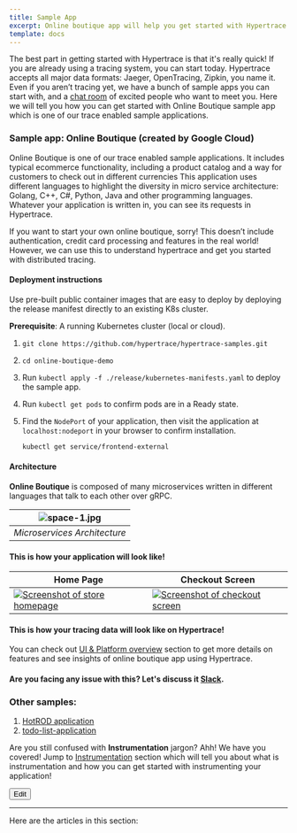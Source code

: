 ```yaml
---
title: Sample App
excerpt: Online boutique app will help you get started with Hypertrace in case you don't have applications sending trace data yet. 
template: docs
---
```


The best part in getting started with Hypertrace is that it's really quick! If you are already using a tracing system, you can start today. Hypertrace accepts all major data formats: Jaeger, OpenTracing, Zipkin, you name it. Even if you aren’t tracing yet, we have a bunch of sample apps you can start with, and a [chat room](https://hypertrace.slack.com) of excited people who want to meet you. Here we will tell you how you can get started with Online Boutique sample app which is one of our trace enabled sample applications.

### Sample app: Online Boutique (created by Google Cloud)

Online Boutique is one of our trace enabled sample applications. It includes typical ecommerce functionality, including a product catalog and a way for customers to check out in different currencies This application uses different languages to highlight the diversity in micro service architecture: Golang, C++, C#, Python, Java and other programming languages. Whatever your application is written in, you can see its requests in Hypertrace.

If you want to start your own online boutique, sorry! This doesn’t include authentication, credit card processing and features in the real world! However, we can use this to understand hypertrace and get you started with distributed tracing. 

#### Deployment instructions

Use pre-built public container images that are easy to deploy by deploying the release manifest directly to an existing K8s cluster.

**Prerequisite**: A running Kubernetes cluster (local or cloud).

1. `git clone https://github.com/hypertrace/hypertrace-samples.git`
2. `cd online-boutique-demo`
2. Run `kubectl apply -f ./release/kubernetes-manifests.yaml` to deploy the sample app.
3. Run `kubectl get pods` to confirm pods are in a Ready state.
4. Find the `NodePort` of your application, then visit the application at `localhost:nodeport` in your
   browser to confirm installation. 

   ```sh
   kubectl get service/frontend-external
   ```

#### Architecture

**Online Boutique** is composed of many microservices written in different languages that talk to each other over gRPC.

| ![space-1.jpg](https://s3.amazonaws.com/fininity.tech/DT/architecture-diagram.png) | 
|:--:| 
| *Microservices Architecture* |


#### This is how your application will look like!

| Home Page                                                                                                         | Checkout Screen                                                                                                    |
| ----------------------------------------------------------------------------------------------------------------- | ------------------------------------------------------------------------------------------------------------------ |
| [![Screenshot of store homepage](https://s3.amazonaws.com/fininity.tech/online-boutique-frontend-1-min.png)]() | [![Screenshot of checkout screen](https://s3.amazonaws.com/fininity.tech/DT/online-boutique-frontend-2.png)]() |


#### This is how your tracing data will look like on Hypertrace! 

You can check out [UI & Platform overview](https://docs.hypertrace.org/platform-ui/) section to get more details on features and see insights of online boutique app using Hypertrace. 


#### Are you facing any issue with this? Let's discuss it [Slack](https://hypertrace.slack.com/).

### Other samples:
1. [HotROD application](https://github.com/hypertrace/hypertrace-samples/tree/master/hotrod)
2. [todo-list-application](https://github.com/hypertrace/hypertrace-samples/tree/master/todo-list-application)

Are you still confused with **Instrumentation** jargon? Ahh! We have you covered! Jump to [Instrumentation](https://docs.hypertrace.org/instrumentation/) section which will tell you about what is instrumentation and how you can get started with instrumenting your application! 

<a href="https://github.com/hypertrace/hypertrace-docs-website/tree/master/src/pages/quick-start/index.md">
<button type="button">Edit</button></a>


***

Here are the articles in this section:
